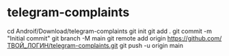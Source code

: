 # telegram-complaints
cd Androif/Download/telegram-complaints
git init
git add .
git commit -m "Initial commit"
git branch -M main
git remote add origin https://github.com/ТВОЙ_ЛОГИН/telegram-complaints.git
git push -u origin main
